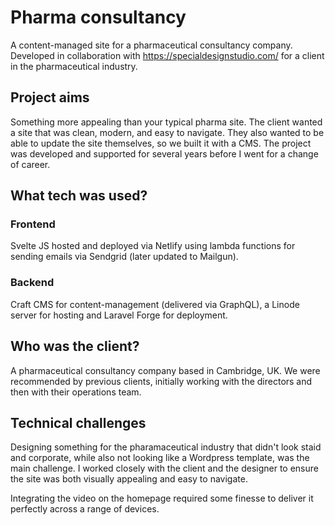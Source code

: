 # Pharma consultancy
A content-managed site for a pharmaceutical consultancy company. Developed in collaboration with https://specialdesignstudio.com/ for a client in the pharmaceutical industry.

## Project aims
Something more appealing than your typical pharma site. The client wanted a site that was clean, modern, and easy to navigate. They also wanted to be able to update the site themselves, so we built it with a CMS. The project was developed and supported for several years before I went for a change of career.

## What tech was used?

### Frontend
Svelte JS hosted and deployed via Netlify using lambda functions for sending emails via Sendgrid (later updated to Mailgun).

### Backend
Craft CMS for content-management (delivered via GraphQL), a Linode server for hosting and Laravel Forge for deployment.

## Who was the client?
A pharmaceutical consultancy company based in Cambridge, UK. We were recommended by previous clients, initially working with the directors and then with their operations team.

## Technical challenges
Designing something for the pharamaceutical industry that didn't look staid and corporate, while also not looking like a Wordpress template, was the main challenge. I worked closely with the client and the designer to ensure the site was both visually appealing and easy to navigate.

Integrating the video on the homepage required some finesse to deliver it perfectly across a range of devices.